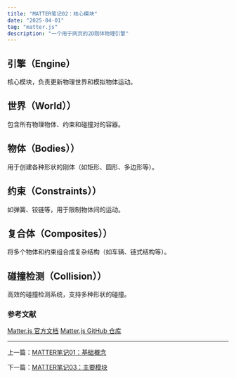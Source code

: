 ```yaml
---
title: "MATTER笔记02：核心模块"
date: "2025-04-01"
tag: "matter.js"
description: "一个用于网页的2D刚体物理引擎"
---
```


## 引擎（Engine）

核心模块，负责更新物理世界和模拟物体运动。

## 世界（World））

包含所有物理物体、约束和碰撞对的容器。

## 物体（Bodies））

用于创建各种形状的刚体（如矩形、圆形、多边形等）。

## 约束（Constraints））

如弹簧、铰链等，用于限制物体间的运动。

## 复合体（Composites））

将多个物体和约束组合成复杂结构（如车辆、链式结构等）。

## 碰撞检测（Collision））

高效的碰撞检测系统，支持多种形状的碰撞。

### 参考文献

[Matter.js 官方文档](https://brm.io/matter-js/docs/)
[Matter.js GitHub 仓库](https://github.com/liabru/matter-js)

---

上一篇：[MATTER笔记01：基础概念](/posts/post-015)

下一篇：[MATTER笔记03：主要模块](/posts/post-017)

